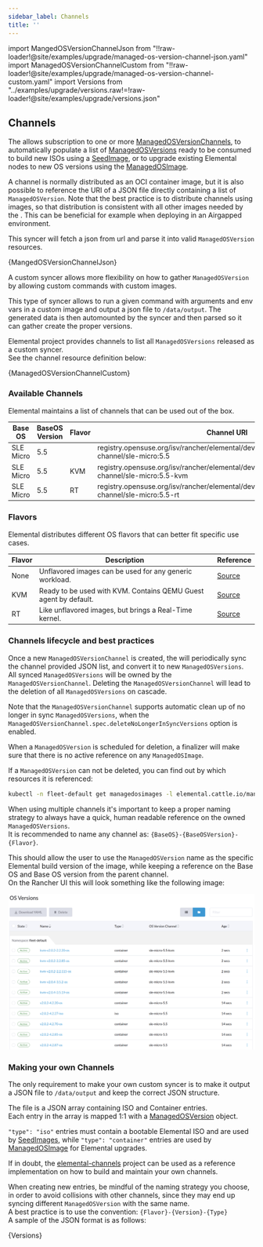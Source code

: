 ```yaml
---
sidebar_label: Channels
title: ''
---
```


<head>
  <link rel="canonical" href="https://elemental.docs.rancher.com/channels"/>
</head>

import MangedOSVersionChannelJson from "!!raw-loader!@site/examples/upgrade/managed-os-version-channel-json.yaml"
import ManagedOSVersionChannelCustom from "!!raw-loader!@site/examples/upgrade/managed-os-version-channel-custom.yaml"
import Versions from "../examples/upgrade/versions.raw!=!raw-loader!@site/examples/upgrade/versions.json"

## Channels

The <Vars name="elemental_operator_name"/> allows subscription to one or more [ManagedOSVersionChannels](./managedosversionchannel-reference.md), to automatically populate a list of [ManagedOSVersions](./managedosversion-reference.md) ready to be consumed to build new ISOs using a [SeedImage](./seedimage-reference.md), or to upgrade existing Elemental nodes to new OS versions using the [ManagedOSImage](./managedosimage-reference.md).  

A channel is normally distributed as an OCI container image, but it is also possible to reference the URI of a JSON file directly containing a list of `ManagedOSVersion`. Note that the best practice is to distribute channels using images, so that distribution is consistent with all other images needed by the <Vars name="elemental_operator_name"/>. This can be beneficial for example when deploying in an Airgapped environment.

<Tabs>
<TabItem value="jsonSyncer" label="Json syncer">

This syncer will fetch a json from url and parse it into valid `ManagedOSVersion` resources.

<CodeBlock language="yaml" title="managed-os-version-channel-json.yaml" showLineNumbers>{MangedOSVersionChannelJson}</CodeBlock>

</TabItem>
<TabItem value="customSyncer" label="Custom syncer">

A custom syncer allows more flexibility on how to gather `ManagedOSVersion` by allowing custom commands with custom images.

This type of syncer allows to run a given command with arguments and env vars in a custom image and output a json file to `/data/output`.
The generated data is then automounted by the syncer and then parsed so it can gather create the proper versions.

Elemental project provides channels to list all `ManagedOSVersions` released as a custom syncer.  
See the channel resource definition below:

<CodeBlock language="yaml" title="managed-os-version-channel.yaml" showLineNumbers>{ManagedOSVersionChannelCustom}</CodeBlock>

</TabItem>
</Tabs>

### Available Channels

Elemental maintains a list of channels that can be used out of the box.  

| Base OS           | BaseOS Version | Flavor | Channel URI                                                                                            |
|-------------------|----------------|--------|--------------------------------------------------------------------------------------------------------|
| SLE Micro         | 5.5            |        | registry.opensuse.org/isv/rancher/elemental/dev/containers/rancher/elemental-channel/sle-micro:5.5     |
| SLE Micro         | 5.5            | KVM    | registry.opensuse.org/isv/rancher/elemental/dev/containers/rancher/elemental-channel/sle-micro:5.5-kvm |
| SLE Micro         | 5.5            | RT     | registry.opensuse.org/isv/rancher/elemental/dev/containers/rancher/elemental-channel/sle-micro:5.5-rt  |

### Flavors

Elemental distributes different OS flavors that can better fit specific use cases.

| Flavor | Description                                                     | Reference                                                                                         |
|--------|-----------------------------------------------------------------|---------------------------------------------------------------------------------------------------|
| None   | Unflavored images can be used for any generic workload.         | [Source](https://github.com/rancher/elemental/blob/v2.0.x/.obs/dockerfile/slem-os/Dockerfile)     |
| KVM    | Ready to be used with KVM. Contains QEMU Guest agent by default. | [Source](https://github.com/rancher/elemental/blob/v2.0.x/.obs/dockerfile/slem-kvm-os/Dockerfile) |
| RT     | Like unflavored images, but brings a Real-Time kernel.           | [Source](https://github.com/rancher/elemental/blob/v2.0.x/.obs/dockerfile/slem-rt-os/Dockerfile)  |

### Channels lifecycle and best practices

Once a new `ManagedOSVersionChannel` is created, the <Vars name="elemental_operator_name"/> will periodically sync the channel provided JSON list, and convert it to new `ManagedOSVersions`.  
All synced `ManagedOSVersions` will be owned by the `ManagedOSVersionChannel`. Deleting the `ManagedOSVersionChannel` will lead to the deletion of all `ManagedOSVersions` on cascade.  

Note that the `ManagedOSVersionChannel` supports automatic clean up of no longer in sync `ManagedOSVersions`, when the `ManagedOSVersionChannel.spec.deleteNoLongerInSyncVersions` option is enabled.  

When a `ManagedOSVersion` is scheduled for deletion, a finalizer will make sure that there is no active reference on any `ManagedOSImage`.  

If a `ManagedOSVersion` can not be deleted, you can find out by which resources it is referenced:  

```bash
kubectl -n fleet-default get managedosimages -l elemental.cattle.io/managed-os-version-name=my-deleted-os-version
```

When using multiple channels it's important to keep a proper naming strategy to always have a quick, human readable reference on the owned `ManagedOSVersions`.  
It is recommended to name any channel as: `{BaseOS}-{BaseOSVersion}-{Flavor}`.  

This should allow the user to use the `ManagedOSVersion` name as the specific Elemental build version of the image, while keeping a reference on the Base OS and Base OS version from the parent channel.  
On the Rancher UI this will look something like the following image:  

![Channel naming](images/channel-naming.png)

### Making your own Channels

The only requirement to make your own custom syncer is to make it output a JSON file to `/data/output` and keep the correct JSON structure.  

The file is a JSON array containing ISO and Container entries.  
Each entry in the array is mapped 1:1 with a [ManagedOSVersion](./managedosversion-reference.md) object.  

`"type": "iso"` entries must contain a bootable Elemental ISO and are used by [SeedImages](./seedimage-reference.md), while `"type": "container"` entries are used by [ManagedOSImage](./managedosimage-reference.md) for Elemental upgrades.  

If in doubt, the [elemental-channels](https://github.com/rancher-sandbox/elemental-channels) project can be used as a reference implementation on how to build and maintain your own channels.

When creating new entries, be mindful of the naming strategy you choose, in order to avoid collisions with other channels, since they may end up syncing different `ManagedOSVersion` with the same name.  
A best practice is to use the convention: `{Flavor}-{Version}-{Type}`  
A sample of the JSON format is as follows:  

<CodeBlock language="json" title="versions.json" showLineNumbers>{Versions}</CodeBlock>
